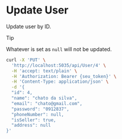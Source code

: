 # Update User 

Update user by ID.

> [!TIP]
> Whatever is set as `null` will not be updated.

```bash
curl -X 'PUT' \
  'http://localhost:5035/api/User/4' \
  -H 'accept: text/plain' \
  -H 'Authorization: Bearer {seu_token}' \
  -H 'Content-Type: application/json' \
  -d '{
  "id": 4,
  "name": "chato da silva",
  "email": "chato@gmail.com",
  "password": "0912837",
  "phoneNumber": null,
  "isSeller": true,
  "address": null
}'
```
